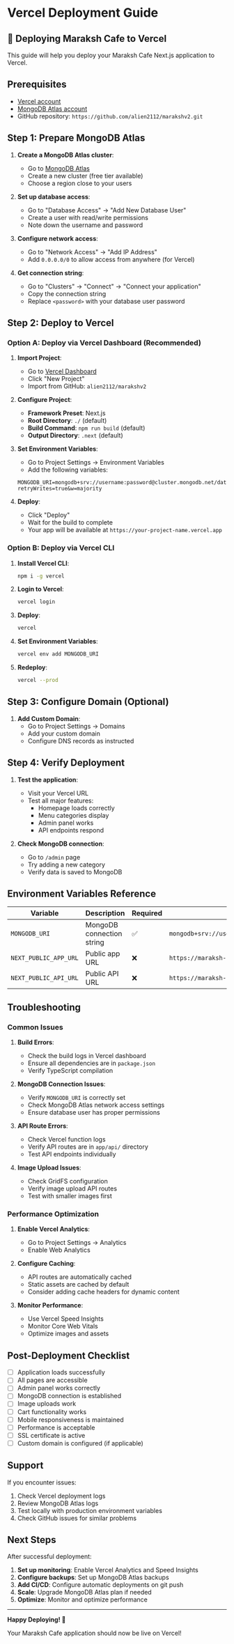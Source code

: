 # Vercel Deployment Guide

## 🚀 Deploying Maraksh Cafe to Vercel

This guide will help you deploy your Maraksh Cafe Next.js application to Vercel.

## Prerequisites

- [Vercel account](https://vercel.com/signup)
- [MongoDB Atlas account](https://www.mongodb.com/atlas)
- GitHub repository: `https://github.com/alien2112/marakshv2.git`

## Step 1: Prepare MongoDB Atlas

1. **Create a MongoDB Atlas cluster**:
   - Go to [MongoDB Atlas](https://www.mongodb.com/atlas)
   - Create a new cluster (free tier available)
   - Choose a region close to your users

2. **Set up database access**:
   - Go to "Database Access" → "Add New Database User"
   - Create a user with read/write permissions
   - Note down the username and password

3. **Configure network access**:
   - Go to "Network Access" → "Add IP Address"
   - Add `0.0.0.0/0` to allow access from anywhere (for Vercel)

4. **Get connection string**:
   - Go to "Clusters" → "Connect" → "Connect your application"
   - Copy the connection string
   - Replace `<password>` with your database user password

## Step 2: Deploy to Vercel

### Option A: Deploy via Vercel Dashboard (Recommended)

1. **Import Project**:
   - Go to [Vercel Dashboard](https://vercel.com/dashboard)
   - Click "New Project"
   - Import from GitHub: `alien2112/marakshv2`

2. **Configure Project**:
   - **Framework Preset**: Next.js
   - **Root Directory**: `./` (default)
   - **Build Command**: `npm run build` (default)
   - **Output Directory**: `.next` (default)

3. **Set Environment Variables**:
   - Go to Project Settings → Environment Variables
   - Add the following variables:

   ```
   MONGODB_URI=mongodb+srv://username:password@cluster.mongodb.net/database?retryWrites=true&w=majority
   ```

4. **Deploy**:
   - Click "Deploy"
   - Wait for the build to complete
   - Your app will be available at `https://your-project-name.vercel.app`

### Option B: Deploy via Vercel CLI

1. **Install Vercel CLI**:
   ```bash
   npm i -g vercel
   ```

2. **Login to Vercel**:
   ```bash
   vercel login
   ```

3. **Deploy**:
   ```bash
   vercel
   ```

4. **Set Environment Variables**:
   ```bash
   vercel env add MONGODB_URI
   ```

5. **Redeploy**:
   ```bash
   vercel --prod
   ```

## Step 3: Configure Domain (Optional)

1. **Add Custom Domain**:
   - Go to Project Settings → Domains
   - Add your custom domain
   - Configure DNS records as instructed

## Step 4: Verify Deployment

1. **Test the application**:
   - Visit your Vercel URL
   - Test all major features:
     - Homepage loads correctly
     - Menu categories display
     - Admin panel works
     - API endpoints respond

2. **Check MongoDB connection**:
   - Go to `/admin` page
   - Try adding a new category
   - Verify data is saved to MongoDB

## Environment Variables Reference

| Variable | Description | Required | Example |
|----------|-------------|----------|---------|
| `MONGODB_URI` | MongoDB connection string | ✅ | `mongodb+srv://user:pass@cluster.mongodb.net/db` |
| `NEXT_PUBLIC_APP_URL` | Public app URL | ❌ | `https://maraksh-cafe.vercel.app` |
| `NEXT_PUBLIC_API_URL` | Public API URL | ❌ | `https://maraksh-cafe.vercel.app/api` |

## Troubleshooting

### Common Issues

1. **Build Errors**:
   - Check the build logs in Vercel dashboard
   - Ensure all dependencies are in `package.json`
   - Verify TypeScript compilation

2. **MongoDB Connection Issues**:
   - Verify `MONGODB_URI` is correctly set
   - Check MongoDB Atlas network access settings
   - Ensure database user has proper permissions

3. **API Route Errors**:
   - Check Vercel function logs
   - Verify API routes are in `app/api/` directory
   - Test API endpoints individually

4. **Image Upload Issues**:
   - Check GridFS configuration
   - Verify image upload API routes
   - Test with smaller images first

### Performance Optimization

1. **Enable Vercel Analytics**:
   - Go to Project Settings → Analytics
   - Enable Web Analytics

2. **Configure Caching**:
   - API routes are automatically cached
   - Static assets are cached by default
   - Consider adding cache headers for dynamic content

3. **Monitor Performance**:
   - Use Vercel Speed Insights
   - Monitor Core Web Vitals
   - Optimize images and assets

## Post-Deployment Checklist

- [ ] Application loads successfully
- [ ] All pages are accessible
- [ ] Admin panel works correctly
- [ ] MongoDB connection is established
- [ ] Image uploads work
- [ ] Cart functionality works
- [ ] Mobile responsiveness is maintained
- [ ] Performance is acceptable
- [ ] SSL certificate is active
- [ ] Custom domain is configured (if applicable)

## Support

If you encounter issues:

1. Check Vercel deployment logs
2. Review MongoDB Atlas logs
3. Test locally with production environment variables
4. Check GitHub issues for similar problems

## Next Steps

After successful deployment:

1. **Set up monitoring**: Enable Vercel Analytics and Speed Insights
2. **Configure backups**: Set up MongoDB Atlas backups
3. **Add CI/CD**: Configure automatic deployments on git push
4. **Scale**: Upgrade MongoDB Atlas plan if needed
5. **Optimize**: Monitor and optimize performance

---

**Happy Deploying! 🎉**

Your Maraksh Cafe application should now be live on Vercel!
